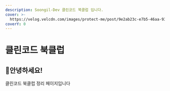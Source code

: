 ```yaml
---
description: Soongil-Dev 클린코드 북클럽 입니다.
cover: >-
  https://velog.velcdn.com/images/protect-me/post/9e2ab23c-e7b5-46aa-9398-d62eb6948b57/%E1%84%89%E1%85%B3%E1%84%8F%E1%85%B3%E1%84%85%E1%85%B5%E1%86%AB%E1%84%89%E1%85%A3%E1%86%BA%202021-08-20%20%E1%84%8B%E1%85%A9%E1%84%92%E1%85%AE%204.25.44.png
coverY: 0
---
```


# 클린코드 북클럽

## :wave:안녕하세요!

클린코드 북클럽 정리 페이지입니다

